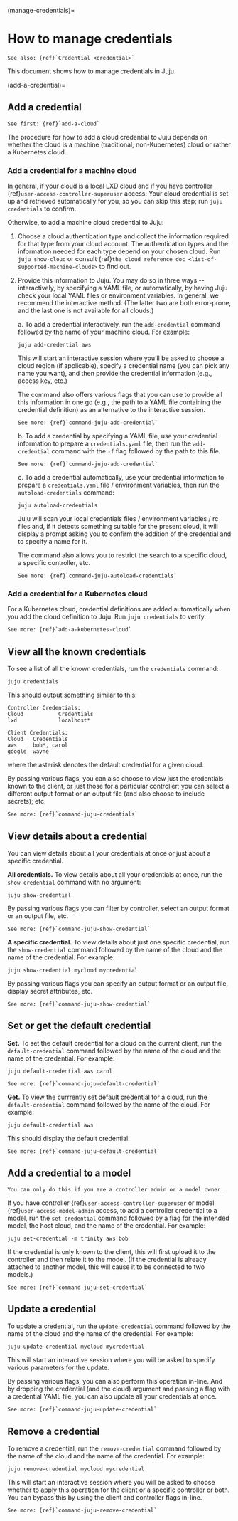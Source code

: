 (manage-credentials)=
# How to manage credentials

```{ibnote}
See also: {ref}`Credential <credential>`
```

This document shows how to manage credentials in Juju.

(add-a-credential)=
## Add a credential

```{ibnote}
See first: {ref}`add-a-cloud`
```

The procedure for how to add a cloud credential to Juju depends on whether the cloud is a machine (traditional, non-Kubernetes) cloud or rather a Kubernetes cloud.

### Add a credential for a machine cloud

In general, if your cloud is a local LXD cloud and if you have controller {ref}`user-access-controller-superuser` access: Your cloud credential is set up and retrieved automatically for you, so you can skip this step; run `juju credentials` to confirm.

<!-- (If you don't have controller {ref}`user-access-controller-superuser` access, you might still be able to make this happen automatically by running `juju autoload-credentials`, but only for existing models on a controller you ???.) -->

Otherwise, to add a machine cloud credential to Juju:

1. Choose a cloud authentication type and collect the information required for that type from your cloud account. The authentication types and the information needed for each type depend on your chosen cloud. Run `juju show-cloud` or consult {ref}`the cloud reference doc <list-of-supported-machine-clouds>` to find out.

1. Provide this information to Juju. You may do so in three ways -- interactively, by specifying a YAML file, or automatically, by having Juju check your local YAML files or environment variables. In general, we recommend the interactive method. (The latter two are both error-prone, and the last one is not available for all clouds.)

    a. To add a credential interactively, run the `add-credential` command followed by the name of your machine cloud. For example:

    ```text
    juju add-credential aws
    ```

    This will start an interactive session where you’ll be asked to choose a cloud region (if applicable), specify a credential name (you can pick any name you want), and then provide the credential information (e.g., access key, etc.)

    The command also  offers various flags that you can use  to provide all this information in one go (e.g., the path to a YAML file containing the credential definition) as an alternative to the interactive session.

    ```{ibnote}
    See more: {ref}`command-juju-add-credential`
    ```

    b. To add a credential by specifying a YAML file, use your credential information to prepare a `credentials.yaml` file, then run the `add-credential` command with the `-f` flag followed by the path to this file.

    ```{ibnote}
    See more: {ref}`command-juju-add-credential`
    ```

    c. To add a credential automatically, use your credential information to prepare a `credentials.yaml` file / environment variables, then run the `autoload-credentials` command:

    ```text
    juju autoload-credentials
    ```

    Juju will scan your local credentials files / environment variables / rc files and, if it detects something suitable for the present cloud, it will display a prompt asking you to confirm the addition of the credential and to specify a name for it.

    The command also allows you to restrict the search to a specific cloud, a specific controller, etc.

    ```{ibnote}
    See more: {ref}`command-juju-autoload-credentials`
    ```

### Add a credential for a Kubernetes cloud

For a Kubernetes cloud, credential definitions are added automatically when you add the cloud definition to Juju. Run `juju credentials` to verify.

```{ibnote}
See more: {ref}`add-a-kubernetes-cloud`
```

## View all the known credentials

To see a list of all the known credentials, run the `credentials` command:

```text
juju credentials
```

This should output something similar to this:

```text
Controller Credentials:
Cloud           Credentials
lxd             localhost*

Client Credentials:
Cloud   Credentials
aws     bob*, carol
google  wayne
```

where the asterisk denotes the default credential for a given cloud.

By passing various flags, you can also choose to view just the credentials known to the client, or just those for a particular controller; you can select a different output format or an output file (and also choose to include secrets); etc.

```{ibnote}
See more: {ref}`command-juju-credentials`
```

## View details about a credential

You can view details about all your credentials at once or just about a specific credential.

**All credentials.** To view details about all your credentials at once, run the `show-credential` command with no argument:

```text
juju show-credential
```

By passing various flags you can filter by controller, select an output format or an output file, etc.

```{ibnote}
See more: {ref}`command-juju-show-credential`
```

**A specific credential.** To view details about just one specific credential, run the `show-credential` command followed by the name of the cloud and the name of the credential. For example:

```text
juju show-credential mycloud mycredential
```

By passing various flags you can specify an output format or an output file, display secret attributes, etc.

```{ibnote}
See more: {ref}`command-juju-show-credential`
```

## Set or get the default credential

**Set.** To set the default credential for a cloud on the current client, run the `default-credential` command followed by the name of the cloud and the name of the credential. For example:

```text
juju default-credential aws carol
```

```{ibnote}
See more: {ref}`command-juju-default-credential`
```

**Get.** To view the currrently set default credential for a cloud, run the `default-credential` command followed by the name of the cloud. For example:

```text
juju default-credential aws
```
This should display the default credential.

<!--
By running the same with the `--reset` flag  you can reset the default.
-->

```{ibnote}
See more: {ref}`command-juju-default-credential`
```


## Add a credential to a model

```{caution}
You can only do this if you are a controller admin or a model owner.
```

If you have controller {ref}`user-access-controller-superuser` or model {ref}`user-access-model-admin` access, to add a controller credential to a model, run the `set-credential` command followed by a flag for the intended model, the host cloud, and the name of the credential. For example:

```text
juju set-credential -m trinity aws bob
```

If the credential is only known to the client, this will first upload it to the controller and then relate it to the model. (If the credential is already attached to another model, this will cause it to be connected to two models.)

```{ibnote}
See more: {ref}`command-juju-set-credential`
```

## Update a credential

To update a credential, run the `update-credential` command followed by the name of the cloud and the name of the credential. For example:

```text
juju update-credential mycloud mycredential
```

This will start an interactive session where you will be asked to specify various parameters for the update.

By passing various flags, you can also perform this operation in-line. And by dropping the credential (and the cloud) argument and passing a flag with a credential YAML file, you can also update all your credentials at once.

```{ibnote}
See more: {ref}`command-juju-update-credential`
```


## Remove a credential

To remove a credential, run the `remove-credential` command followed by the name of the cloud and the name of the credential. For example:

```text
juju remove-credential mycloud mycredential
```

This will start an interactive session where you will be asked to choose whether to apply this operation for the client or a specific controller or both. You can bypass this by using the client and controller flags in-line.

```{ibnote}
See more: {ref}`command-juju-remove-credential`
```

